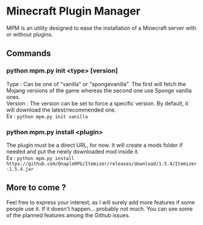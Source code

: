 # Minecraft Plugin Manager

MPM is an utility designed to ease the installation of a Minecraft server with or without plugins.

## Commands

### python mpm.py init \<type\> \[version\]

Type : Can be one of "vanilla" or "spongevanilla". The first will fetch the Mojang versions of the game whereas the 
second one use Sponge vanilla ones.  
Version : The version can be set to force a specific version. By default, it will download the latest/recommended one.  
Ex : ```python mpm.py init vanilla```

### python mpm.py install \<plugin\>

The plugin must be a direct URL, for now.
It will create a mods folder if needed and put the newly downloaded mod inside it.  
Ex : ```python mpm.py install https://github.com/OnapleRPG/Itemizer/releases/download/1.5.4/Itemizer-1.5.4.jar```

## More to come ?

Feel free to express your interest, as I will surely add more features if some people use it. If it doesn't happen... 
probably not much. You can see some of the planned features among the Github issues.
